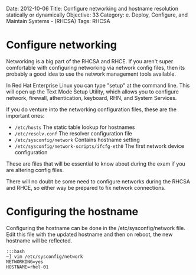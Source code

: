 Date: 2012-10-06
Title: Configure networking and hostname resolution statically or dynamically
Objective: 33
Category: e. Deploy, Configure, and Maintain Systems - (RHCSA)
Tags: RHCSA

Configure networking
==

Networking is a big part of the RHCSA and RHCE. If you aren't super comfortable with configuring networking via network config files, then its probably a good idea to use the network management tools available. 

In Red Hat Enterprise Linux you can type "setup" at the command line. This will open up the Text Mode Setup Utility, which allows you to configure network, firewall, athentication, keyboard, RHN, and System Services. 

If you do venture into the networking configuration files, these are the important ones:

- `/etc/hosts`                                 The static table lookup for hostnames
- `/etc/resolv.conf`                           The resolver configuration file
- `/etc/sysconfig/network`                     Contains hostname setting
- `/etc/sysconfig/network-scripts/ifcfg-eth0`  The first network device configuration

These are files that will be essential to know about during the exam if you are altering config files. 

There will no doubt be some need to configure networks during the RHCSA and RHCE, so either way be prepared to fix network connections. 

Configuring the hostname
==

Configuring the hostname can be done in the /etc/sysconfig/network file. Edit this file with the updated hostname and then on reboot, the new hostname will be reflected.

    :::bash
    ~] vim /etc/sysconfig/network
    NETWORKING=yes
    HOSTNAME=rhel-01
